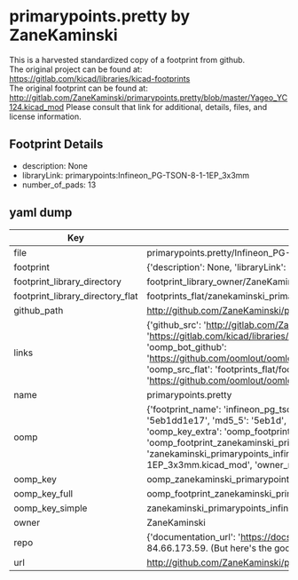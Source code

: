 # primarypoints.pretty by ZaneKaminski  
This is a harvested standardized copy of a footprint from github.  
The original project can be found at:  
https://gitlab.com/kicad/libraries/kicad-footprints  
The original footprint can be found at:
http://gitlab.com/ZaneKaminski/primarypoints.pretty/blob/master/Yageo_YC124.kicad_mod
Please consult that link for additional, details, files, and license information.  
## Footprint Details
* description: None  
* libraryLink: primarypoints:Infineon_PG-TSON-8-1-1EP_3x3mm  
* number_of_pads: 13  
## yaml dump  
| Key | Value |  
| --- | --- |  
| file | primarypoints.pretty/Infineon_PG-TSON-8-1-1EP_3x3mm.kicad_mod |  
| footprint | {'description': None, 'libraryLink': 'primarypoints:Infineon_PG-TSON-8-1-1EP_3x3mm', 'number_of_pads': 13} |  
| footprint_library_directory | footprint_library_owner/ZaneKaminski_primarypoints.pretty |  
| footprint_library_directory_flat | footprints_flat/zanekaminski_primarypoints_infineon_pg_tson_8_1_1ep_3x3mm/working |  
| github_path | http://github.com/ZaneKaminski/primarypoints.pretty/blob/master/Infineon_PG-TSON-8-1-1EP_3x3mm.kicad_mod |  
| links | {'github_src': 'http://gitlab.com/ZaneKaminski/primarypoints.pretty/blob/master/Yageo_YC124.kicad_mod', 'github_src_repo': 'https://gitlab.com/kicad/libraries/kicad-footprints', 'oomp_bot': 'footprints/zanekaminski_primarypoints_infineon_pg_tson_8_1_1ep_3x3mm/working', 'oomp_bot_github': 'https://github.com/oomlout/oomlout_oomp_footprint_bot/tree/main/footprints/zanekaminski_primarypoints_infineon_pg_tson_8_1_1ep_3x3mm/working', 'oomp_src_flat': 'footprints_flat/footprints_flat/zanekaminski_primarypoints_infineon_pg_tson_8_1_1ep_3x3mm/working', 'oomp_src_flat_github': 'https://github.com/oomlout/oomlout_oomp_footprint_src/tree/main/footprints_flat/zanekaminski_primarypoints_infineon_pg_tson_8_1_1ep_3x3mm/working'} |  
| name | primarypoints.pretty |  
| oomp | {'footprint_name': 'infineon_pg_tson_8_1_1ep_3x3mm', 'library_name': 'primarypoints', 'md5': '5eb1dd1e1745b2b66868cec45e54cc23', 'md5_10': '5eb1dd1e17', 'md5_5': '5eb1d', 'md5_6': '5eb1dd', 'oomp_key': 'oomp_zanekaminski_primarypoints_infineon_pg_tson_8_1_1ep_3x3mm', 'oomp_key_extra': 'oomp_footprint_zanekaminski_primarypoints_infineon_pg_tson_8_1_1ep_3x3mm', 'oomp_key_full': 'oomp_footprint_zanekaminski_primarypoints_infineon_pg_tson_8_1_1ep_3x3mm_5eb1dd', 'oomp_key_simple': 'zanekaminski_primarypoints_infineon_pg_tson_8_1_1ep_3x3mm', 'original_filename': 'primarypoints.pretty/Infineon_PG-TSON-8-1-1EP_3x3mm.kicad_mod', 'owner_name': 'zanekaminski'} |  
| oomp_key | oomp_zanekaminski_primarypoints_infineon_pg_tson_8_1_1ep_3x3mm |  
| oomp_key_full | oomp_footprint_zanekaminski_primarypoints_infineon_pg_tson_8_1_1ep_3x3mm |  
| oomp_key_simple | zanekaminski_primarypoints_infineon_pg_tson_8_1_1ep_3x3mm |  
| owner | ZaneKaminski |  
| repo | {'documentation_url': 'https://docs.github.com/rest/overview/resources-in-the-rest-api#rate-limiting', 'message': "API rate limit exceeded for 84.66.173.59. (But here's the good news: Authenticated requests get a higher rate limit. Check out the documentation for more details.)"} |  
| url | http://github.com/ZaneKaminski/primarypoints.pretty |  

